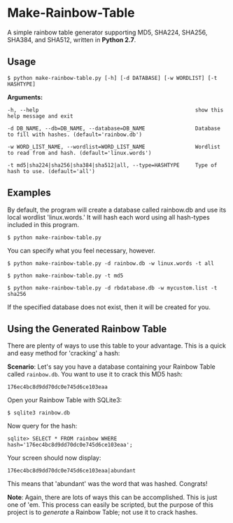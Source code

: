# Make-Rainbow-Table
A simple rainbow table generator supporting MD5, SHA224, SHA256, SHA384, and SHA512, written in **Python 2.7**.

## Usage

    $ python make-rainbow-table.py [-h] [-d DATABASE] [-w WORDLIST] [-t HASHTYPE]
    
**Arguments:** 

    -h, --help                                                  show this help message and exit
  
    -d DB_NAME, --db=DB_NAME, --database=DB_NAME                Database to fill with hashes. (default='rainbow.db')
                        
    -w WORD_LIST_NAME, --wordlist=WORD_LIST_NAME                Wordlist to read from and hash. (default='linux.words')
                        
    -t md5|sha224|sha256|sha384|sha512|all, --type=HASHTYPE     Type of hash to use. (default='all')


## Examples

By default, the program will create a database called rainbow.db and use its local wordlist 'linux.words.' It will hash each word using all hash-types included in this program.
    
    $ python make-rainbow-table.py

You can specify what you feel necessary, however.
    
    $ python make-rainbow-table.py -d rainbow.db -w linux.words -t all
    
    $ python make-rainbow-table.py -t md5
    
    $ python make-rainbow-table.py -d rbdatabase.db -w mycustom.list -t sha256

If the specified database does not exist, then it will be created for you.

## Using the Generated Rainbow Table

There are plenty of ways to use this table to your advantage. This is a quick and easy method for 'cracking' a hash:

**Scenario**: Let's say you have a database containing your Rainbow Table called `rainbow.db`. You want to use it to crack this MD5 hash:

    176ec4bc8d9dd70dc0e745d6ce103eaa
    
Open your Rainbow Table with SQLite3:

    $ sqlite3 rainbow.db 
    
Now query for the hash:

    sqlite> SELECT * FROM rainbow WHERE hash='176ec4bc8d9dd70dc0e745d6ce103eaa';
    
Your screen should now display:

    176ec4bc8d9dd70dc0e745d6ce103eaa|abundant

This means that 'abundant' was the word that was hashed.
Congrats!

**Note**: Again, there are lots of ways this can be accomplished. This is just one of 'em.
This process can easily be scripted, but the purpose of this project is to *generate* a Rainbow Table; not use it to crack hashes. 
